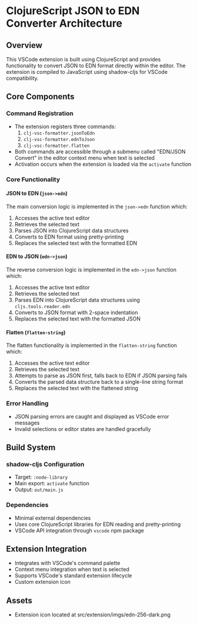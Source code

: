 # ClojureScript JSON to EDN Converter Architecture

## Overview
This VSCode extension is built using ClojureScript and provides functionality to convert JSON to EDN format directly within the editor. The extension is compiled to JavaScript using shadow-cljs for VSCode compatibility.

## Core Components

### Command Registration
- The extension registers three commands:
  1. `clj-vsc-formatter.jsonToEdn`
  2. `clj-vsc-formatter.ednToJson`
  3. `clj-vsc-formatter.flatten`
- Both commands are accessible through a submenu called "EDN/JSON Convert" in the editor context menu when text is selected
- Activation occurs when the extension is loaded via the `activate` function

### Core Functionality
#### JSON to EDN (`json->edn`)
The main conversion logic is implemented in the `json->edn` function which:
1. Accesses the active text editor
2. Retrieves the selected text
3. Parses JSON into ClojureScript data structures
4. Converts to EDN format using pretty-printing
5. Replaces the selected text with the formatted EDN

#### EDN to JSON (`edn->json`)
The reverse conversion logic is implemented in the `edn->json` function which:
1. Accesses the active text editor
2. Retrieves the selected text
3. Parses EDN into ClojureScript data structures using `cljs.tools.reader.edn`
4. Converts to JSON format with 2-space indentation
5. Replaces the selected text with the formatted JSON

#### Flatten (`flatten-string`)
The flatten functionality is implemented in the `flatten-string` function which:
1. Accesses the active text editor
2. Retrieves the selected text
3. Attempts to parse as JSON first, falls back to EDN if JSON parsing fails
4. Converts the parsed data structure back to a single-line string format
5. Replaces the selected text with the flattened string

### Error Handling
- JSON parsing errors are caught and displayed as VSCode error messages
- Invalid selections or editor states are handled gracefully

## Build System

### shadow-cljs Configuration
- Target: `:node-library`
- Main export: `activate` function
- Output: `out/main.js`

### Dependencies
- Minimal external dependencies
- Uses core ClojureScript libraries for EDN reading and pretty-printing
- VSCode API integration through `vscode` npm package

## Extension Integration
- Integrates with VSCode's command palette
- Context menu integration when text is selected
- Supports VSCode's standard extension lifecycle
- Custom extension icon

## Assets
- Extension icon located at src/extension/imgs/edn-256-dark.png